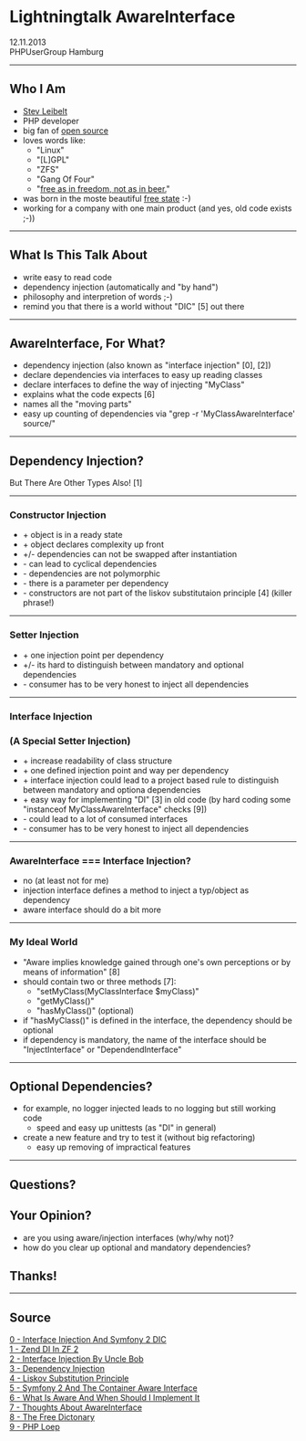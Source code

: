 # Lightningtalk AwareInterface

12.11.2013   
PHPUserGroup Hamburg   

---

## Who I Am

* [Stev Leibelt](http://stev.leibelt.de/)
* PHP developer
* big fan of [open source](http://opensource.org/licenses)
* loves words like:
    * "Linux"
    * "[L]GPL"
    * "ZFS"
    * "Gang Of Four"
    * "[free as in freedom, not as in beer.](http://theopensourceschool.blogspot.de/2010/01/free-as-in-freedom-not-as-in-free-beer.html)"
* was born in the moste beautiful [free state](http://en.wikipedia.org/wiki/Saxony) :-)
* working for a company with one main product (and yes, old code exists ;-))

---

## What Is This Talk About

* write easy to read code
* dependency injection (automatically and "by hand")
* philosophy and interpretion of words ;-)
* remind you that there is a world without "DIC" [5] out there

---

## AwareInterface, For What?

* dependency injection (also known as "interface injection" [0], [2])
* declare dependencies via interfaces to easy up reading classes
* declare interfaces to define the way of injecting "MyClass"
* explains what the code expects [6]
* names all the "moving parts"
* easy up counting of dependencies via "grep -r 'MyClassAwareInterface' source/"

---

## Dependency Injection?

But There Are Other Types Also! [1]

---

### Constructor Injection 

* \+ object is in a ready state
* \+ object declares complexity up front
* +/- dependencies can not be swapped after instantiation 
* \- can lead to cyclical dependencies 
* \- dependencies are not polymorphic
* \- there is a parameter per dependency
* \- constructors are not part of the liskov substitutaion principle [4] (killer phrase!)

---

### Setter Injection

* \+ one injection point per dependency
* +/- its hard to distinguish between mandatory and optional dependencies
* \- consumer has to be very honest to inject all dependencies

---

### Interface Injection
### (A Special Setter Injection)

* \+ increase readability of class structure
* \+ one defined injection point and way per dependency
* \+ interface injection could lead to a project based rule to distinguish between mandatory and optiona dependencies
* \+ easy way for implementing "DI" [3] in old code (by hard coding some "instanceof MyClassAwareInterface" checks [9])
* \- could lead to a lot of consumed interfaces
* \- consumer has to be very honest to inject all dependencies

---
   
### AwareInterface === Interface Injection?

* no (at least not for me)
* injection interface defines a method to inject a typ/object as dependency
* aware interface should do a bit more

---

### My Ideal World

* "Aware implies knowledge gained through one's own perceptions or by means of information" [8]
* should contain two or three methods [7]:
    * "setMyClass(MyClassInterface $myClass)"
    * "getMyClass()"
    * "hasMyClass()" (optional)
* if "hasMyClass()" is defined in the interface, the dependency should be optional
* if dependency is mandatory, the name of the interface should be "InjectInterface" or "DependendInterface"

---

## Optional Dependencies?

* for example, no logger injected leads to no logging but still working code
    * speed and easy up unittests (as "DI" in general)
* create a new feature and try to test it (without big refactoring)
    * easy up removing of impractical features

---

## Questions?

## Your Opinion?

* are you using aware/injection interfaces (why/why not)?
* how do you clear up optional and mandatory dependencies?

## Thanks!

---

## Source

[0 - Interface Injection And Symfony 2 DIC](http://avalanche123.com/blog/2010/10/01/interface-injection-and-symfony2-dic/)   
[1 - Zend DI In ZF 2](http://www.slideshare.net/ralphschindler/zend-di-in-zf-20)   
[2 - Interface Injection By Uncle Bob](http://martinfowler.com/articles/injection.html#InterfaceInjection)   
[3 - Dependency Injection](http://en.wikipedia.org/wiki/Dependency_Injection)   
[4 - Liskov Substitution Principle](http://en.wikipedia.org/wiki/Liskov_substitution_principle)   
[5 - Symfony 2 And The Container Aware Interface](http://api.symfony.com/2.0/Symfony/Component/DependencyInjection/ContainerAwareInterface.html)   
[6 - What Is Aware And When Should I Implement It](http://stackoverflow.com/questions/6188466/what-is-aware-when-should-i-include-in-my-class-name)   
[7 - Thoughts About AwareInterface](http://artodeto.bazzline.net/archives/418-some-thoughts-about-AwareInterfaces-and-InjectorInterfaces.html)   
[8 - The Free Dictonary](http://www.thefreedictionary.com/aware)   
[9 - PHP Loep](https://github.com/php-loep/di/issues/3)   
